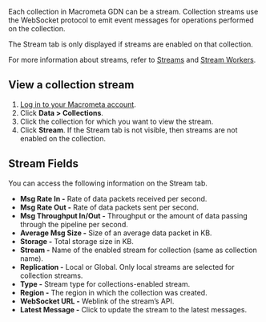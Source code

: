 Each collection in Macrometa GDN can be a stream. Collection streams use the WebSocket protocol to emit event messages for operations performed on the collection.

The Stream tab is only displayed if streams are enabled on that collection.

For more information about streams, refer to [Streams](../../streams/index.md) and [Stream Workers](../../compute/cep/index.md).

## View a collection stream

1. [Log in to your Macrometa account](https://auth-play.macrometa.io/).
1. Click **Data > Collections**.
1. Click the collection for which you want to view the stream.
1. Click **Stream**. If the Stream tab is not visible, then streams are not enabled on the collection.

## Stream Fields

You can access the following information on the Stream tab.

- **Msg Rate In -** Rate of data packets received per second.
- **Msg Rate Out -** Rate of data packets sent per second.
- **Msg Throughput In/Out -** Throughput or the amount of data passing through the pipeline per second.
- **Average Msg Size -** Size of an average data packet in KB.
- **Storage -** Total storage size in KB.
- **Stream -** Name of the enabled stream for collection (same as collection name).
- **Replication -** Local or Global. Only local streams are selected for collection streams.
- **Type -** Stream type for collections-enabled stream.
- **Region -** The region in which the collection was created.
- **WebSocket URL -** Weblink of the stream’s API.
- **Latest Message -** Click to update the stream to the latest messages.
